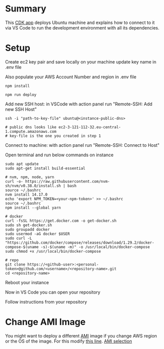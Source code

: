 # Summary

This [CDK app](https://github.com/aws/aws-cdk) deploys Ubuntu machine and explains how to connect to it via VS Code to run the development environment with all its dependencies.

# Setup

Create ec2 key pair and save locally on your machine
update key name in .env file

Also populate your AWS Account Number and region in .env file


```
npm install
```
```
npm run deploy
```

Add new SSH host: in VSCode with action panel run "Remote-SSH: Add new SSH Host"
```
ssh -i "path-to-key-file" ubuntu@<instance-public-dns> 

# public dns looks like ec2-3-121-112-32.eu-central-1.compute.amazonaws.com
# key-file is the one you created in step 1
```

Connect to machine: with action panel run "Remote-SSH: Connect to Host"

Open terminal and run below commands on instance
```
sudo apt update
sudo apt-get install build-essential

# nvm, npm, node, yarn
curl -o- https://raw.githubusercontent.com/nvm-sh/nvm/v0.38.0/install.sh | bash
source ~/.bashrc
nvm install 14.17.0
echo 'export NPM_TOKEN=<your-npm-token>' >> ~/.bashrc
source ~/.bashrc
npm install --global yarn

# docker
curl -fsSL https://get.docker.com -o get-docker.sh
sudo sh get-docker.sh
sudo groupadd docker
sudo usermod -aG docker $USER
sudo curl -L "https://github.com/docker/compose/releases/download/1.29.2/docker-compose-$(uname -s)-$(uname -m)" -o /usr/local/bin/docker-compose
sudo chmod +x /usr/local/bin/docker-compose

# repo
git clone https://<github-user>:<personal-token>@github.com/<username>/<repository-name>.git
cd <repository-name>
```

Reboot your instance

Now in VS Code you can open your repository

Follow instructions from your repository

# Change AMI Image

You might want to deploy a different [AMI](https://docs.aws.amazon.com/AWSEC2/latest/UserGuide/AMIs.html) image if you change AWS region or the OS of the image. For this modify [this line](https://github.com/almeynman/code-remote-ec2/blob/ac4dab34b32fab4689e4101eccf2442e65b24bfa/lib/code-remote-ec2-stack.ts#L47). [AMI selection](https://cloud-images.ubuntu.com/locator/ec2/)






